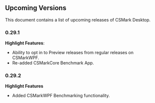 ## Upcoming Versions
This document contains a list of upcoming releases of CSMark Desktop.

### 0.29.1
**Highlight Features**:
* Ability to opt in to Preview releases from regular releases on CSMarkWPF.
 * Re-added CSMarkCore Benchmark App.

### 0.29.2
 **Highlight Features**
 * Added CSMarkWPF Benchmarking functionality.
